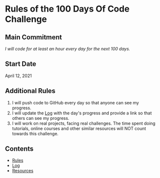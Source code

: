 # Rules of the 100 Days Of Code Challenge

## Main Commitment

_I will code for at least an hour every day for the next 100 days._

## Start Date

April 12, 2021

## Additional Rules

1. I will push code to GitHub every day so that anyone can see my progress.
2. I will update the [Log](log.md) with the day's progress and provide a link so that others can see my progress.
3. I will work on real projects, facing real challenges. The time spent doing tutorials, online courses and other similar resources will NOT count towards this challenge.

## Contents

- [Rules](rules.md)
- [Log](log.md)
- [Resources](resources.md)
